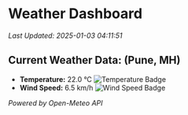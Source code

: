 
# Weather Dashboard

_Last Updated: 2025-01-03 04:11:51_

## Current Weather Data: (Pune, MH)
- **Temperature:** 22.0 °C ![Temperature Badge](https://img.shields.io/badge/Temperature-Medium%20Temp-green)
- **Wind Speed:** 6.5 km/h ![Wind Speed Badge](https://img.shields.io/badge/Wind%20Speed-Low%20Wind-blue)

*Powered by Open-Meteo API*
